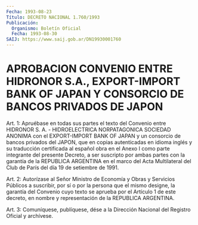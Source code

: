 ```yaml
---
Fecha: 1993-08-23
Título: DECRETO NACIONAL 1.760/1993
Publicación:
  Organismo: Boletín Oficial
  Fecha: 1993-08-30
SAIJ: https://www.saij.gob.ar/DN19930001760
---
```

# APROBACION CONVENIO ENTRE HIDRONOR S.A., EXPORT-IMPORT BANK OF JAPAN Y CONSORCIO DE BANCOS PRIVADOS DE JAPON

<a id="1"></a>
Art.  1:  Apruébase  en todas sus partes el texto del Convenio entre  HIDRONOR  S.  A.  -  HIDROELECTRICA  NORPATAGONICA  SOCIEDAD ANONIMA con el EXPORT-IMPORT  BANK  OF  JAPAN  y  un  consorcio  de bancos  privados  del  JAPON,  que en copias autenticadas en idioma inglés y su traducción certificada  al  español  obra en el Anexo I como  parte  integrante del presente Decreto, a ser  suscripto  por ambas partes con  la garantía de la REPUBLICA ARGENTINA en el marco del Acta Multilateral  del Club de París del día 19 de setiembre de 1991.

<a id="2"></a>
Art.  2:  Autorízase  al  Señor Ministro de Economía y Obras y Servicios Públicos a suscribir,  por  sí  o  por  la persona que el mismo designe, la garantía del Convenio cuyo texto  se  aprueba por el  Artículo  1 de este decreto, en nombre y representación  de  la REPUBLICA ARGENTINA.

<a id="3"></a>
Art.  3: Comuníquese, publíquese, dése a la Dirección Nacional del Registro Oficial y archívese.